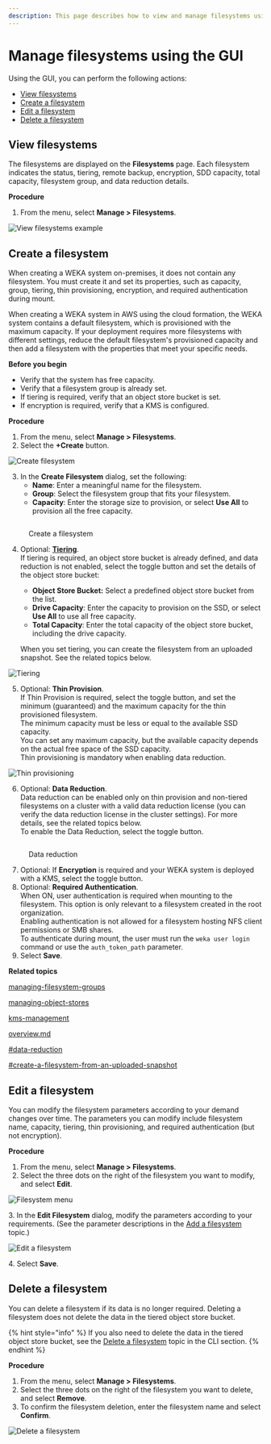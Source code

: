 ```yaml
---
description: This page describes how to view and manage filesystems using the GUI.
---
```


# Manage filesystems using the GUI

Using the GUI, you can perform the following actions:

* [View filesystems](managing-filesystems.md#view-filesystems)
* [Create a filesystem](managing-filesystems.md#add-a-filesystem)
* [Edit a filesystem](managing-filesystems.md#edit-a-filesystem)
* [Delete a filesystem](managing-filesystems.md#delete-a-filesystem)

## View filesystems

The filesystems are displayed on the **Filesystems** page. Each filesystem indicates the status, tiering, remote backup, encryption, SDD capacity, total capacity, filesystem group, and data reduction details.

**Procedure**

1. From the menu, select **Manage > Filesystems**.

![View filesystems example](../../.gitbook/assets/wmng\_view\_filesystems.png)

## Create a filesystem

When creating a WEKA system on-premises, it does not contain any filesystem. You must create it and set its properties, such as capacity, group, tiering, thin provisioning, encryption, and required authentication during mount.

When creating a WEKA system in AWS using the cloud formation, the WEKA system contains a default filesystem, which is provisioned with the maximum capacity. If your deployment requires more filesystems with different settings, reduce the default filesystem's provisioned capacity and then add a filesystem with the properties that meet your specific needs.

**Before you begin**

* Verify that the system has free capacity.
* Verify that a filesystem group is already set.
* If tiering is required, verify that an object store bucket is set.
* If encryption is required, verify that a KMS is configured.

**Procedure**

1. From the menu, select **Manage > Filesystems**.
2. Select the **+Create** button.

![Create filesystem](../../.gitbook/assets/wmng\_create\_fs\_button.png)

3. In the **Create Filesystem** dialog, set the following:
   * **Name**: Enter a meaningful name for the filesystem.
   * **Group**: Select the filesystem group that fits your filesystem.
   * **Capacity**: Enter the storage size to provision, or select **Use All** to provision all the free capacity.&#x20;

<figure><img src="../../.gitbook/assets/wmng_4_2_create_fs_animated.gif" alt=""><figcaption><p>Create a filesystem</p></figcaption></figure>

4.  Optional: [**Tiering**](../tiering/advanced-time-based-policies-for-data-storage-location.md#tiering-cue-policy).\
    If tiering is required, an object store bucket is already defined, and data reduction is not enabled, select the toggle button and set the details of the object store bucket:

    * **Object Store Bucket:** Select a predefined object store bucket from the list.
    * **Drive Capacity**: Enter the capacity to provision on the SSD, or select **Use All** to use all free capacity.
    * **Total Capacity**: Enter the total capacity of the object store bucket, including the drive capacity.

    When you set tiering, you can create the filesystem from an uploaded snapshot. See the related topics below.

![Tiering](../../.gitbook/assets/wmng\_fs\_tiering.png)

5. Optional: **Thin Provision**.\
   If Thin Provision is required, select the toggle button, and set the minimum (guaranteed) and the maximum capacity for the thin provisioned filesystem.\
   The minimum capacity must be less or equal to the available SSD capacity.\
   You can set any maximum capacity, but the available capacity depends on the actual free space of the SSD capacity.\
   Thin provisioning is mandatory when enabling data reduction.

![Thin provisioning](../../.gitbook/assets/wmng\_fs\_thin\_provisioning.png)

6. Optional: **Data Reduction**.\
   Data reduction can be enabled only on thin provision and non-tiered filesystems on a cluster with a valid data reduction license (you can verify the data reduction license in the cluster settings). For more details, see the related topics below. \
   To enable the Data Reduction, select the toggle button.

<figure><img src="../../.gitbook/assets/wmng_fs_data_reduction.png" alt=""><figcaption><p>Data reduction</p></figcaption></figure>

7. Optional: If **Encryption** is required and your WEKA system is deployed with a KMS, select the toggle button.
8. Optional: **Required Authentication**.\
   When ON, user authentication is required when mounting to the filesystem. This option is only relevant to a filesystem created in the root organization.\
   Enabling authentication is not allowed for a filesystem hosting NFS client permissions or SMB shares.\
   To authenticate during mount, the user must run the `weka user login` command or use the `auth_token_path` parameter.
9. Select **Save**.



**Related topics**

[managing-filesystem-groups](../managing-filesystem-groups/ "mention")

[managing-object-stores](../managing-object-stores/ "mention")

[kms-management](../../usage/security/kms-management/ "mention")

[overview.md](../../licensing/overview.md "mention")

[#data-reduction](../../overview/filesystems.md#data-reduction "mention")

[#create-a-filesystem-from-an-uploaded-snapshot](../snap-to-obj/snap-to-obj.md#create-a-filesystem-from-an-uploaded-snapshot "mention")

## Edit a filesystem

You can modify the filesystem parameters according to your demand changes over time. The parameters you can modify include filesystem name, capacity, tiering, thin provisioning, and required authentication (but not encryption).

**Procedure**

1. From the menu, select **Manage > Filesystems**.
2. Select the three dots on the right of the filesystem you want to modify, and select **Edit**.

![Filesystem menu](../../.gitbook/assets/wmng\_edit\_fs\_menu.png)

3\. In the **Edit Filesystem** dialog, modify the parameters according to your requirements. (See the parameter descriptions in the [Add a filesystem](managing-filesystems.md#add-a-filesystem) topic.)

![Edit a filesystem](../../.gitbook/assets/wmng\_edit\_fs.png)

4\. Select **Save**.

## Delete a filesystem

You can delete a filesystem if its data is no longer required. Deleting a filesystem does not delete the data in the tiered object store bucket.

{% hint style="info" %}
If you also need to delete the data in the tiered object store bucket, see the [Delete a filesystem](managing-filesystems-1.md#delete-a-filesystem) topic in the CLI section.
{% endhint %}

**Procedure**

1. From the menu, select **Manage > Filesystems**.
2. Select the three dots on the right of the filesystem you want to delete, and select **Remove**.
3. To confirm the filesystem deletion, enter the filesystem name and select **Confirm**.

![Delete a filesystem](../../.gitbook/assets/wmng\_delete\_fs\_animated.gif)
